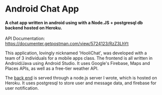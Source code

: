 # Android Chat App
#### A chat app written in android using with a Node.JS + postgresql db backend hosted on Heroku.

API Documentation: https://documenter.getpostman.com/view/5724123/RzZ3LhYt

This application, lovingly nicknamed 'HooliChat', was developed with a team of 3 individuals for a mobile apps class. The frontend is all written in Android/Java using Android Studio. It uses Google's Firebase, Maps and Places APIs, as well as a free-tier weather API.

The [back end](https://github.com/tannerdanger/ChatApp-WebService) is served through a node.js server I wrote, which is hosted on Heroku. It uses postgresql to store user and message data, and firebase for user notification.

